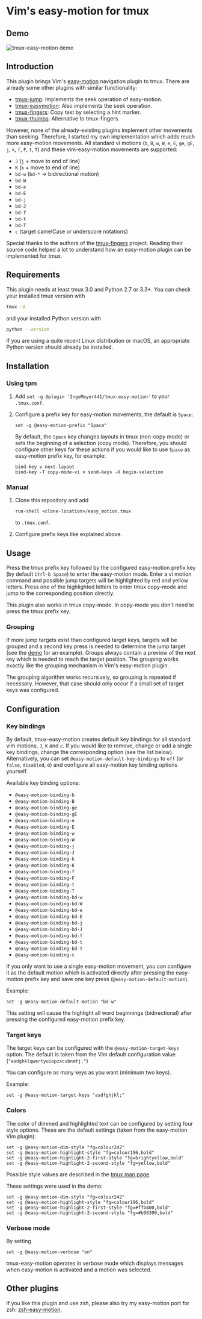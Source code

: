 # Vim's easy-motion for tmux

## Demo

![tmux-easy-motion demo](https://raw.githubusercontent.com/IngoMeyer441/tmux-easy-motion/master/demo.gif)

## Introduction

This plugin brings Vim's [easy-motion](https://github.com/easymotion/vim-easymotion) navigation plugin to tmux. There
are already some other plugins with similar functionality:

- [tmux-jump](https://github.com/schasse/tmux-jump): Implements the seek operation of easy-motion.
- [tmux-easymotion](https://github.com/ddzero2c/tmux-easymotion): Also implements the seek operation.
- [tmux-fingers](https://github.com/Morantron/tmux-fingers): Copy text by selecting a hint marker.
- [tmux-thumbs](https://github.com/fcsonline/tmux-thumbs): Alternative to tmux-fingers.

However, none of the already-existing plugins implement other movements than seeking. Therefore, I started my own
implementation which adds much more easy-motion movements. All standard vi motions (`b`, `B`,
`w`, `W`, `e`, `E`, `ge`, `gE`, `j`, `k`, `f`, `F`, `t`, `T`) and these vim-easy-motion movements are supported:

- `J` (`j` + move to end of line)
- `K` (`k` + move to end of line)
- `bd-w` (`bd-*` -> bidirectional motion)
- `bd-W`
- `bd-e`
- `bd-E`
- `bd-j`
- `bd-J`
- `bd-f`
- `bd-t`
- `bd-T`
- `c` (target camelCase or underscore notations)

Special thanks to the authors of the [tmux-fingers](https://github.com/Morantron/tmux-fingers) project. Reading their
source code helped a lot to understand how an easy-motion plugin can be implemented for tmux.

## Requirements

This plugin needs at least tmux 3.0 and Python 2.7 or 3.3+. You can check your installed tmux version with

```bash
tmux -V
```

and your installed Python version with

```bash
python --version
```

If you are using a quite recent Linux distribution or macOS, an appropriate Python version should already be installed.

## Installation

### Using tpm

1. Add `set -g @plugin 'IngoMeyer441/tmux-easy-motion'` to your `.tmux.conf`.

2. Configure a prefix key for easy-motion movements, the default is `Space`:

   ```
   set -g @easy-motion-prefix "Space"
   ```

   By default, the `Space` key changes layouts in tmux (non-copy mode) or sets the beginning of a selection (copy mode).
   Therefore, you should configure other keys for these actions if you would like to use `Space` as easy-motion prefix
   key, for example:

   ```
   bind-key v next-layout
   bind-key -T copy-mode-vi v send-keys -X begin-selection
   ```

### Manual

1. Clone this repository and add

   ```
   run-shell <clone-location>/easy_motion.tmux
   ```

   to `.tmux.conf`.

2. Configure prefix keys like explained above.

## Usage

Press the tmux prefix key followed by the configured easy-motion prefix key (by default `Ctrl-b Space`) to enter the
easy-motion mode. Enter a vi motion command and possible jump targets will be highlighted by red and yellow letters.
Press one of the highlighted letters to enter tmux copy-mode and jump to the corresponding position directly.

This plugin also works in tmux copy-mode. In copy-mode you don't need to press the tmux prefix key.

### Grouping

If more jump targets exist than configured target keys, targets will be grouped and a second key press is needed to
determine the jump target (see the [demo](#demo) for an example). Groups always contain a preview of the next key which
is needed to reach the target position. The grouping works exactly like the grouping mechanism in Vim's easy-motion
plugin.

The grouping algorithm works recursively, so grouping is repeated if necessary. However, that case should only occur if
a small set of target keys was configured.

## Configuration

### Key bindings

By default, tmux-easy-motion creates default key bindings for all standard vim motions, `J`, `K` and `c`. If you would
like to remove, change or add a single key bindings, change the corresponding option (see the list below).
Alternatively, you can set `@easy-motion-default-key-bindings` to `off` (or `false`, `disabled`, `0`) and configure all
easy-motion key binding options yourself.

Available key binding options:

- `@easy-motion-binding-b`
- `@easy-motion-binding-B`
- `@easy-motion-binding-ge`
- `@easy-motion-binding-gE`
- `@easy-motion-binding-e`
- `@easy-motion-binding-E`
- `@easy-motion-binding-w`
- `@easy-motion-binding-W`
- `@easy-motion-binding-j`
- `@easy-motion-binding-J`
- `@easy-motion-binding-k`
- `@easy-motion-binding-K`
- `@easy-motion-binding-f`
- `@easy-motion-binding-F`
- `@easy-motion-binding-t`
- `@easy-motion-binding-T`
- `@easy-motion-binding-bd-w`
- `@easy-motion-binding-bd-W`
- `@easy-motion-binding-bd-e`
- `@easy-motion-binding-bd-E`
- `@easy-motion-binding-bd-j`
- `@easy-motion-binding-bd-J`
- `@easy-motion-binding-bd-f`
- `@easy-motion-binding-bd-t`
- `@easy-motion-binding-bd-T`
- `@easy-motion-binding-c`

If you only want to use a single easy-motion movement, you can configure it as the default motion which is activated
directly after pressing the easy-motion prefix key and save one key press (`@easy-motion-default-motion`).

Example:

```
set -g @easy-motion-default-motion "bd-w"
```

This setting will cause the highlight all word beginnings (bidirectional) after pressing the configured easy-motion
prefix key.

### Target keys

The target keys can be configured with the `@easy-motion-target-keys` option. The default is taken from the
Vim default configuration value (`"asdghklqwertyuiopzxcvbnmfj;"`)

You can configure as many keys as you want (minimum two keys).

Example:

```
set -g @easy-motion-target-keys "asdfghjkl;"
```

### Colors

The color of dimmed and highlighted text can be configured by setting four style options. These are the default
settings (taken from the easy-motion Vim plugin):

```
set -g @easy-motion-dim-style "fg=colour242"
set -g @easy-motion-highlight-style "fg=colour196,bold"
set -g @easy-motion-highlight-2-first-style "fg=brightyellow,bold"
set -g @easy-motion-highlight-2-second-style "fg=yellow,bold"
```

Possible style values are described in the [tmux man page](https://man7.org/linux/man-pages/man1/tmux.1.html#STYLES).

These settings were used in the demo:

```
set -g @easy-motion-dim-style "fg=colour242"
set -g @easy-motion-highlight-style "fg=colour196,bold"
set -g @easy-motion-highlight-2-first-style "fg=#ffb400,bold"
set -g @easy-motion-highlight-2-second-style "fg=#b98300,bold"
```

### Verbose mode

By setting

```
set -g @easy-motion-verbose "on"
```

tmux-easy-motion operates in verbose mode which displays messages when easy-motion is activated and a motion was
selected.

## Other plugins

If you like this plugin and use zsh, please also try my easy-motion port for zsh:
[zsh-easy-motion](https://github.com/IngoMeyer441/zsh-easy-motion).
